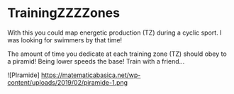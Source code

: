 # TrainingZZZZones

With this you could map energetic production (TZ) during a cyclic sport. I was looking for swimmers 
by that time!

The amount of time you dedicate at each training zone (TZ) should obey to a piramid! Being lower 
speeds the base! Train with a friend... 

![PIramide] https://matematicabasica.net/wp-content/uploads/2019/02/piramide-1.png
